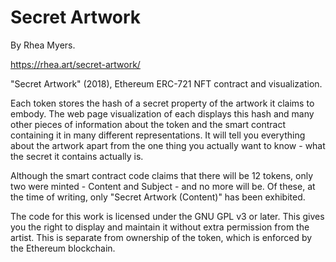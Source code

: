 Secret Artwork
==============

By Rhea Myers.

https://rhea.art/secret-artwork/

"Secret Artwork" (2018), Ethereum ERC-721 NFT contract and visualization.

Each token stores the hash of a secret property of the artwork it claims to 
embody. The web page visualization of each displays this hash and many other
pieces of information about the token and the smart contract containing it in
many different representations. It will tell you everything about the artwork
apart from the one thing you actually want to know - what the secret it
contains actually is.

Although the smart contract code claims that there will be 12 tokens, only two
were minted - Content and Subject - and no more will be. Of these, at the time
of writing, only "Secret Artwork (Content)" has been exhibited.

The code for this work is licensed under the GNU GPL v3 or later. This gives
you the right to display and maintain it without extra permission from the
artist. This is separate from ownership of the token, which is enforced by
the Ethereum blockchain.
